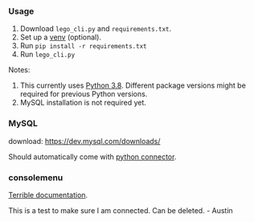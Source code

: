 ### Usage
1. Download `lego_cli.py` and `requirements.txt`.
2. Set up a [venv](https://docs.python.org/3/library/venv.html) (optional).
3. Run `pip install -r requirements.txt`
4. Run `lego_cli.py`

Notes: 
1. This currently uses [Python 3.8](https://www.python.org/downloads/). Different package versions might be required for previous Python versions.
2. MySQL installation is not required yet.

### MySQL
download: https://dev.mysql.com/downloads/

Should automatically come with 
[python connector](https://dev.mysql.com/downloads/connector/python/).

### consolemenu
[Terrible documentation](https://console-menu.readthedocs.io/en/latest/usage.html).


This is a test to make sure I am connected. Can be deleted. - Austin
